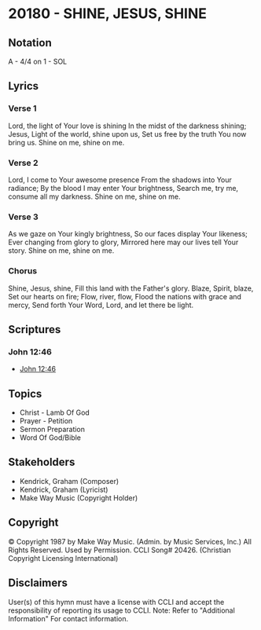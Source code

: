 # 20180 - SHINE, JESUS, SHINE

## Notation

A - 4/4 on 1 - SOL

## Lyrics

### Verse 1

Lord, the light of Your love is shining In the midst of the darkness shining; Jesus, Light of the world, shine upon us, Set us free by the truth You now bring us. Shine on me, shine on me.

### Verse 2

Lord, I come to Your awesome presence From the shadows into Your radiance; By the blood I may enter Your brightness, Search me, try me, consume all my darkness.  Shine on me, shine on me.

### Verse 3

As we gaze on Your kingly brightness, So our faces display Your likeness; Ever changing from glory to glory, Mirrored here may our lives tell Your story. Shine on me, shine on me.

### Chorus

Shine, Jesus, shine, Fill this land with the Father's glory. Blaze, Spirit, blaze, Set our hearts on fire; Flow, river, flow, Flood the nations with grace and mercy, Send forth Your Word, Lord, and let there be light.


## Scriptures

### John 12:46

- [John 12:46](https://www.biblegateway.com/passage/?search=John%2012%3A46)


## Topics

- Christ - Lamb Of God
- Prayer - Petition
- Sermon Preparation
- Word Of God/Bible

## Stakeholders

- Kendrick, Graham (Composer)
- Kendrick, Graham (Lyricist)
- Make Way Music (Copyright Holder)

## Copyright

© Copyright 1987 by Make Way Music. (Admin. by Music Services, Inc.) All Rights Reserved. Used by Permission. CCLI Song# 20426.
(Christian Copyright Licensing International)

## Disclaimers

User(s) of this hymn must have a license with CCLI and accept the responsibility of reporting its usage to CCLI.
Note: Refer to "Additional Information" For contact information.

